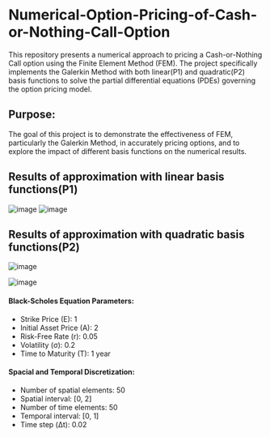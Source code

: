 # Numerical-Option-Pricing-of-Cash-or-Nothing-Call-Option
This repository presents a numerical approach to pricing a Cash-or-Nothing Call option using the Finite Element Method (FEM). The project specifically implements the Galerkin Method with both linear(P1) and quadratic(P2) basis functions to solve the partial differential equations (PDEs) governing the option pricing model.

## Purpose:
The goal of this project is to demonstrate the effectiveness of FEM, particularly the Galerkin Method, in accurately pricing options, and to explore the impact of different basis functions on the numerical results.

## Results of approximation with linear basis functions(P1)
![image](https://github.com/user-attachments/assets/9499f1b8-5fce-46a0-b7ad-9e0fe04d19f3)
![image](https://github.com/user-attachments/assets/c626aebc-a5a3-4f74-96fb-e423167d39aa)

## Results of approximation with quadratic basis functions(P2)
![image](https://github.com/user-attachments/assets/bc343c74-4c0a-4924-9862-4ce2522ee63f)

![image](https://github.com/user-attachments/assets/fd720b4e-d137-4ac7-aca2-19c8d2bb150f)

#### Black-Scholes Equation Parameters:

- Strike Price (E): 1
- Initial Asset Price (A): 2
- Risk-Free Rate (r): 0.05
- Volatility (σ): 0.2
- Time to Maturity (T): 1 year

#### Spacial and Temporal Discretization:

- Number of spatial elements: 50
- Spatial interval: [0, 2]
- Number of time elements: 50
- Temporal interval: [0, 1]
- Time step (Δt): 0.02





